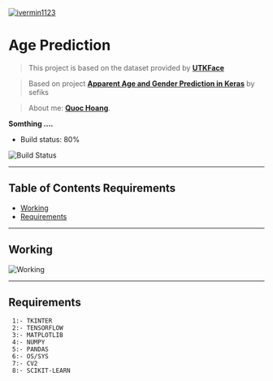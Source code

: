 <a href="http://facebook.com/ivermin1123"><img src="https://i.ibb.co/DfTRsjx/ace49df8-1cfc-4b91-a034-f35dd2e117b9-200x200.png" title="ivermin1123" alt="ivermin1123"></a>


# Age Prediction

> This project is based on the dataset provided by <a href="https://susanqq.github.io/UTKFace/" target="_blank">**UTKFace**</a> 

> Based on project <a href="https://sefiks.com/2019/02/13/apparent-age-and-gender-prediction-in-keras/" target="_blank">**Apparent Age and Gender Prediction in Keras**</a> by sefiks

> About me: <a href="http://facebook.com/ivermin1123" target="_blank">**Quoc Hoang**</a>.

**Somthing ....**

- Build status: 80%

![Build Status](https://img.shields.io/badge/Build%3A-testing-green)

---

## Table of Contents Requirements
- [Working](#working)
- [Requirements](#requirements)

---

## Working

![Working](https://i.ibb.co/ZTm953K/okdone.jpg) 

---

## Requirements

```
 1:- TKINTER
 2:- TENSORFLOW
 3:- MATPLOTLIB
 4:- NUMPY
 5:- PANDAS
 6:- OS/SYS
 7:- CV2
 8:- SCIKIT-LEARN
```

